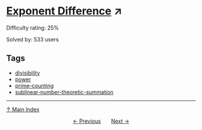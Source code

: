 # [Exponent Difference](https://projecteuler.net/problem=712) ↗️

Difficulty rating: 25%

Solved by: 533 users
## Tags

- [divisibility](../tags/divisibility.md)
- [power](../tags/power.md)
- [prime-counting](../tags/prime-counting.md)
- [sublinear-number-theoretic-summation](../tags/sublinear-number-theoretic-summation.md)



---

[↑ Main Index](../README.md)


<div align=center><a href='711.md'>← Previous</a> &nbsp;&nbsp; &nbsp;&nbsp;  <a href='713.md'>Next →</a></div>
